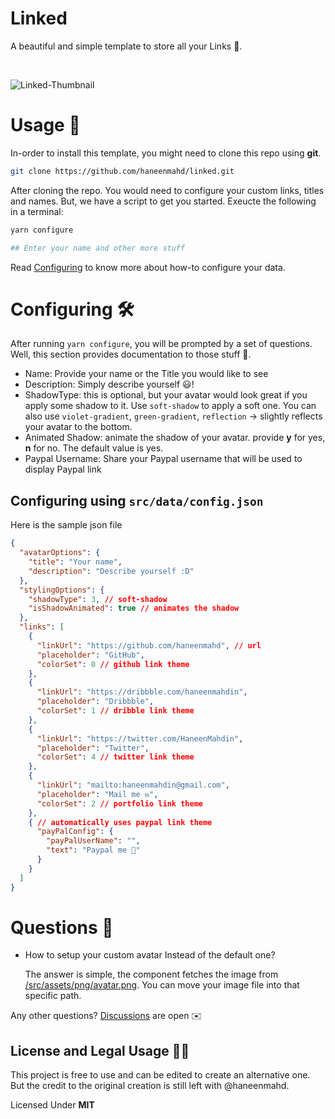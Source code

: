# Linked

A beautiful and simple template to store all your Links 🔗.

<br />

![Linked-Thumbnail](https://user-images.githubusercontent.com/72091386/154807054-0b031aa2-3101-4b34-b2cb-e057b97e0c90.png)

# Usage 📕

In-order to install this template, you might need to clone this repo using **git**.

```sh
git clone https://github.com/haneenmahd/linked.git
```

After cloning the repo.
You would need to configure your custom links, titles and names.
But, we have a script to get you started.
Exeucte the following in a terminal:

```sh
yarn configure

## Enter your name and other more stuff
```

Read [Configuring](#configuring-) to know more about how-to configure your data.

# Configuring 🛠

After running `yarn configure`, you will be prompted by a set of questions. Well, this section provides documentation to those stuff 🙂.

- Name: Provide your name or the Title you would like to see
- Description: Simply describe yourself 😃!
- ShadowType: this is optional, but your avatar would look great if you apply some shadow to it. Use `soft-shadow` to apply a soft one. You can also use `violet-gradient`, `green-gradient`, `reflection` -> slightly reflects your avatar to the bottom.
- Animated Shadow: animate the shadow of your avatar. provide **y** for yes, **n** for no. The default value is yes.
- Paypal Username: Share your Paypal username that will be used to display Paypal link

## Configuring using `src/data/config.json`
Here is the sample json file
```json
{
  "avatarOptions": {
    "title": "Your name",
    "description": "Describe yourself :D"
  },
  "stylingOptions": {
    "shadowType": 3, // soft-shadow
    "isShadowAnimated": true // animates the shadow
  },
  "links": [
    {
      "linkUrl": "https://github.com/haneenmahd", // url
      "placeholder": "GitHub",
      "colorSet": 0 // github link theme
    },
    {
      "linkUrl": "https://dribbble.com/haneenmahdin",
      "placeholder": "Dribbble",
      "colorSet": 1 // dribble link theme
    },
    {
      "linkUrl": "https://twitter.com/HaneenMahdin",
      "placeholder": "Twitter",
      "colorSet": 4 // twitter link theme
    },
    {
      "linkUrl": "mailto:haneenmahdin@gmail.com",
      "placeholder": "Mail me ✉️",
      "colorSet": 2 // portfolio link theme
    },
    { // automatically uses paypal link theme
      "payPalConfig": {
        "payPalUserName": "",
        "text": "Paypal me 💸"
      }
    }
  ]
}

```


# Questions 🤔

- How to setup your custom avatar Instead of the default one?

  The answer is simple, the component fetches the image from [/src/assets/png/avatar.png](https://github.com/haneenmahd/linked/blob/master/src/assets/png/avatar.png). You can move your image file into that specific path.

Any other questions? [Discussions](https://github.com/haneenmahd/linked/discussions/new) are open ✉️

## License and Legal Usage 🧑‍⚖️

This project is free to use and can be edited to create an alternative one. But the credit to the original creation is still left with @haneenmahd.

Licensed Under **MIT**
